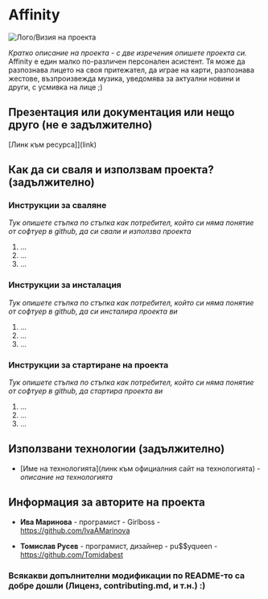# Affinity

![Лого/Визия на проекта](path_to_logo.png)

*Кратко описание на проекта - с две изречения опишете проекта си.* 
Affinity е един малко по-различен персонален асистент. Тя може да разпознава лицето на своя притежател, да играе на карти, разпознава жестове, възпроизвежда музика, уведомява за актуални новини и други, с усмивка на лице ;)

## Презентация или документация или нещо друго (не е задължително)
[Линк към ресурса]](link)


## Как да си сваля и използвам проекта? (задължително)

### Инструкции за сваляне
*Тук опишете стъпка по стъпка как потребител, който си няма понятие от софтуер в github, да си свали и използва проекта*

1) ...
2) ...
3) ...

### Инструкции за инсталация
*Тук опишете стъпка по стъпка как потребител, който си няма понятие от софтуер в github, да си инсталира проекта ви*

1) ...
2) ...
3) ...

### Инструкции за стартиране на проекта
*Тук опишете стъпка по стъпка как потребител, който си няма понятие от софтуер в github, да стартира проекта ви*

1) ...
2) ...
3) ...


## Използвани технологии (задължително)

* [Име на технологията](линк към официалния сайт на технологията) - *описание на технологията*

## Информация за авторите на проекта
* **Ива Маринова** - програмист - Girlboss - https://github.com/IvaAMarinova 

* **Томислав Русев** - програмист, дизайнер - pu$$yqueen - 
https://github.com/Tomidabest

### Всякакви допълнителни модификации по README-то са добре дошли (Лиценз, contributing.md, и т.н.) :)

